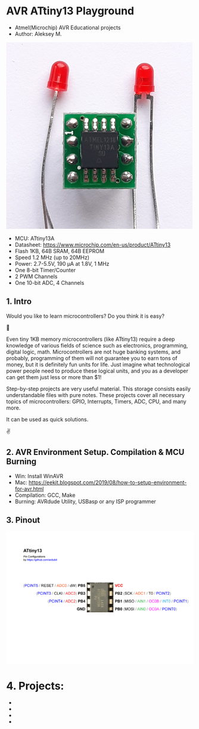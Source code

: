 # AVR ATtiny13 Playground

- Atmel(Microchip) AVR Educational projects
- Author: Aleksey M.

<img src="./files/original_d8640b09-4bfb-4f08-b7fc-b8e73f873de8_20220204_152630.jpg" width="500" height="500">

- MCU: ATtiny13A
- Datasheet: https://www.microchip.com/en-us/product/ATtiny13
- Flash 1KB, 64B SRAM, 64B EEPROM
- Speed 1.2 MHz (up to 20MHz)
- Power: 2.7-5.5V, 190 μA at 1.8V, 1 MHz
- One 8-bit Timer/Counter
- 2 PWM Channels
- One 10-bit ADC, 4 Channels

## 1. Intro

Would you like to learn microcontrollers? 
Do you think it is easy?

:exploding_head:

Even tiny 1KB memory microcontrollers (like ATtiny13) require a deep knowledge of various fields of science such as electronics, programming, digital logic, math. Microcontrollers are not huge banking systems, and probably, programming of them will not guarantee you to earn tons of money, but it is definitely fun units for life. Just imagine what technological power people need to produce these logical units, and you as a developer can get them just less or more than $1!

Step-by-step projects are very useful material. This storage consists easily understandable files with pure notes. These projects cover all necessary topics of microcontrollers: GPIO, Interrupts, Timers, ADC, CPU, and many more. 

It can be used as quick solutions.

:v:

## 2. AVR Environment Setup. Compilation & MCU Burning
- Win: Install WinAVR
- Mac: https://eekit.blogspot.com/2019/08/how-to-setup-environment-for-avr.html
- Compilation: GCC, Make
- Burning: AVRdude Utility, USBasp or any ISP programmer

## 3. Pinout

<img src="./files/ATtiny13-Pinout.png">

# 4. Projects:
-
-
-
-

